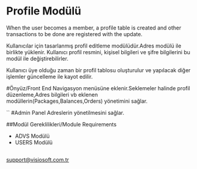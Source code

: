# Profile Modülü

When the user becomes a member, a profile table is created and other transactions to be done are registered with the update.

Kullanıcılar için tasarlanmış profil editleme modülüdür.Adres modülü ile birlikte yüklenir.
Kullanıcı profil resmini, kişisel bilgileri ve şifre bilgilerini bu modül ile değiştirebilirler.

Kullanıcı üye olduğu zaman bir profil tablosu oluşturulur ve yapılacak diğer işlemler güncelleme ile
kayot edilir.

#Önyüz/Front End
Navigasyon menüsüne eklenir.Seklemeler halinde profil düzenleme,Adres bilgileri vb 
eklenen modüllerin(Packages,Balances,Orders) yönetimini sağlar. 

``
#Admin Panel
Adreslerin yönetilmesini sağlar.

##Modül Gereklilikleri/Module Requirements
- ADVS Modülü
- USERS Modülü

##
support@visiosoft.com.tr
